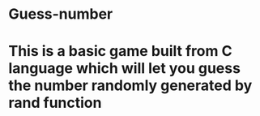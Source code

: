 # Guess-number
# This is a basic game built from C language which will let you guess the number randomly generated by rand function
